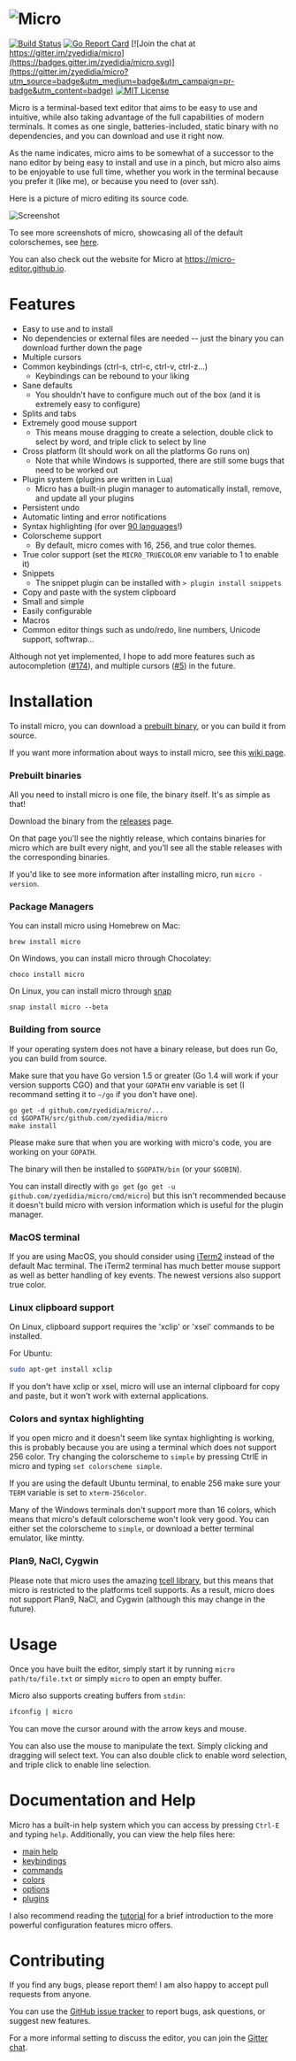 # ![Micro](./assets/logo.png)

[![Build Status](https://travis-ci.org/zyedidia/micro.svg?branch=master)](https://travis-ci.org/zyedidia/micro)
[![Go Report Card](https://goreportcard.com/badge/github.com/zyedidia/micro)](https://goreportcard.com/report/github.com/zyedidia/micro)
[![Join the chat at https://gitter.im/zyedidia/micro](https://badges.gitter.im/zyedidia/micro.svg)](https://gitter.im/zyedidia/micro?utm_source=badge&utm_medium=badge&utm_campaign=pr-badge&utm_content=badge)
[![MIT License](https://img.shields.io/badge/license-MIT-blue.svg)](https://github.com/zyedidia/micro/blob/master/LICENSE)

Micro is a terminal-based text editor that aims to be easy to use and intuitive, while also taking advantage of the full capabilities
of modern terminals. It comes as one single, batteries-included, static binary with no dependencies, and you can download and use it right now.

As the name indicates, micro aims to be somewhat of a successor to the nano editor by being easy to install and use in a pinch, but micro also aims to be
enjoyable to use full time, whether you work in the terminal because you prefer it (like me), or because you need to (over ssh).

Here is a picture of micro editing its source code.

![Screenshot](./assets/micro-solarized.png)

To see more screenshots of micro, showcasing all of the default colorschemes, see [here](http://zbyedidia.webfactional.com/micro/screenshots.html).

You can also check out the website for Micro at https://micro-editor.github.io.

# Features

* Easy to use and to install
* No dependencies or external files are needed -- just the binary you can download further down the page
* Multiple cursors
* Common keybindings (ctrl-s, ctrl-c, ctrl-v, ctrl-z...)
    * Keybindings can be rebound to your liking
* Sane defaults
    * You shouldn't have to configure much out of the box (and it is extremely easy to configure)
* Splits and tabs
* Extremely good mouse support
    * This means mouse dragging to create a selection, double click to select by word, and triple click to select by line
* Cross platform (It should work on all the platforms Go runs on)
    * Note that while Windows is supported, there are still some bugs that need to be worked out
* Plugin system (plugins are written in Lua)
    * Micro has a built-in plugin manager to automatically install, remove, and update all your plugins
* Persistent undo
* Automatic linting and error notifications
* Syntax highlighting (for over [90 languages](runtime/syntax)!)
* Colorscheme support
    * By default, micro comes with 16, 256, and true color themes.
* True color support (set the `MICRO_TRUECOLOR` env variable to 1 to enable it)
* Snippets
    * The snippet plugin can be installed with `> plugin install snippets`
* Copy and paste with the system clipboard
* Small and simple
* Easily configurable
* Macros
* Common editor things such as undo/redo, line numbers, Unicode support, softwrap...

Although not yet implemented, I hope to add more features such as autocompletion ([#174](https://github.com/zyedidia/micro/issues/174)), and multiple cursors ([#5](https://github.com/zyedidia/micro/issues/5)) in the future.

# Installation

To install micro, you can download a [prebuilt binary](https://github.com/zyedidia/micro/releases), or you can build it from source.

If you want more information about ways to install micro, see this [wiki page](https://github.com/zyedidia/micro/wiki/Installing-Micro).

### Prebuilt binaries

All you need to install micro is one file, the binary itself. It's as simple as that!

Download the binary from the [releases](https://github.com/zyedidia/micro/releases) page.

On that page you'll see the nightly release, which contains binaries for micro which are built every night,
and you'll see all the stable releases with the corresponding binaries.

If you'd like to see more information after installing micro, run `micro -version`.

### Package Managers

You can install micro using Homebrew on Mac:

```
brew install micro
```

On Windows, you can install micro through Chocolatey:

```
choco install micro
```

On Linux, you can install micro through [snap](https://snapcraft.io/docs/core/install)

```
snap install micro --beta
```

### Building from source

If your operating system does not have a binary release, but does run Go, you can build from source.

Make sure that you have Go version 1.5 or greater (Go 1.4 will work if your version supports CGO) and that your `GOPATH` env variable is set (I recommand setting it to `~/go` if you don't have one).

```
go get -d github.com/zyedidia/micro/...
cd $GOPATH/src/github.com/zyedidia/micro
make install
```

Please make sure that when you are working with micro's code, you are working on your `GOPATH`.

The binary will then be installed to `$GOPATH/bin` (or your `$GOBIN`).

You can install directly with `go get` (`go get -u github.com/zyedidia/micro/cmd/micro`) but this isn't recommended because it doesn't build micro with version information which is useful for the plugin manager.

### MacOS terminal

If you are using MacOS, you should consider using [iTerm2](http://iterm2.com/) instead of the default Mac terminal. The iTerm2 terminal has much better mouse support as well as better handling of key events. The newest versions also support true color.

### Linux clipboard support

On Linux, clipboard support requires the 'xclip' or 'xsel' commands to be installed.

For Ubuntu:

```sh
sudo apt-get install xclip
```

If you don't have xclip or xsel, micro will use an internal clipboard for copy and paste, but it won't work with external applications.

### Colors and syntax highlighting

If you open micro and it doesn't seem like syntax highlighting is working, this is probably because
you are using a terminal which does not support 256 color. Try changing the colorscheme to `simple`
by pressing CtrlE in micro and typing `set colorscheme simple`.

If you are using the default Ubuntu terminal, to enable 256 make sure your `TERM` variable is set
to `xterm-256color`.

Many of the Windows terminals don't support more than 16 colors, which means
that micro's default colorscheme won't look very good. You can either set
the colorscheme to `simple`, or download a better terminal emulator, like
mintty.

### Plan9, NaCl, Cygwin

Please note that micro uses the amazing [tcell library](https://github.com/gdamore/tcell), but this
means that micro is restricted to the platforms tcell supports. As a result, micro does not support
Plan9, NaCl, and Cygwin (although this may change in the future).

# Usage

Once you have built the editor, simply start it by running `micro path/to/file.txt` or simply `micro` to open an empty buffer.

Micro also supports creating buffers from `stdin`:

```sh
ifconfig | micro
```

You can move the cursor around with the arrow keys and mouse.

You can also use the mouse to manipulate the text. Simply clicking and dragging
will select text. You can also double click to enable word selection, and triple
click to enable line selection.

# Documentation and Help

Micro has a built-in help system which you can access by pressing `Ctrl-E` and typing `help`. Additionally, you can
view the help files here:

* [main help](https://github.com/zyedidia/micro/tree/master/runtime/help/help.md)
* [keybindings](https://github.com/zyedidia/micro/tree/master/runtime/help/keybindings.md)
* [commands](https://github.com/zyedidia/micro/tree/master/runtime/help/commands.md)
* [colors](https://github.com/zyedidia/micro/tree/master/runtime/help/colors.md)
* [options](https://github.com/zyedidia/micro/tree/master/runtime/help/options.md)
* [plugins](https://github.com/zyedidia/micro/tree/master/runtime/help/plugins.md)

I also recommend reading the [tutorial](https://github.com/zyedidia/micro/tree/master/runtime/help/tutorial.md) for
a brief introduction to the more powerful configuration features micro offers.

# Contributing

If you find any bugs, please report them! I am also happy to accept pull requests from anyone.

You can use the [GitHub issue tracker](https://github.com/zyedidia/micro/issues)
to report bugs, ask questions, or suggest new features.

For a more informal setting to discuss the editor, you can join the [Gitter chat](https://gitter.im/zyedidia/micro).
